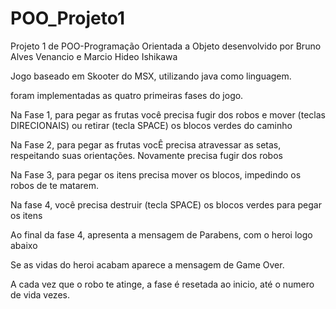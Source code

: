 # POO_Projeto1

Projeto 1 de POO-Programação Orientada a Objeto desenvolvido por
Bruno Alves Venancio e Marcio Hideo Ishikawa

Jogo baseado em Skooter do MSX, utilizando java como linguagem.

foram implementadas as quatro primeiras fases do jogo.

Na Fase 1, para pegar as frutas você precisa fugir dos robos e mover (teclas DIRECIONAIS) ou retirar (tecla SPACE) os blocos verdes do caminho

Na Fase 2, para pegar as frutas vocÊ precisa atravessar as setas, respeitando suas orientações. Novamente precisa fugir dos robos

Na Fase 3, para pegar os itens precisa mover os blocos, impedindo os robos de te matarem.

Na fase 4, você precisa destruir (tecla SPACE) os blocos verdes para pegar os itens

Ao final da fase 4, apresenta a mensagem de Parabens, com o heroi logo abaixo

Se as vidas do heroi acabam aparece a mensagem de Game Over.

A cada vez que o robo te atinge, a fase é resetada ao inicio, até o numero de vida vezes.
